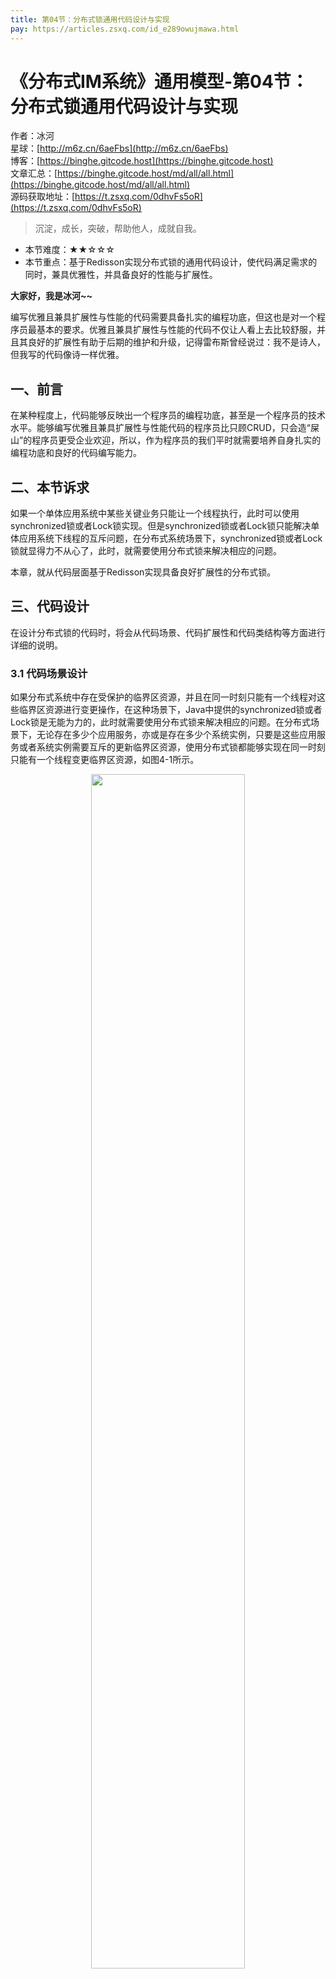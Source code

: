 ```yaml
---
title: 第04节：分布式锁通用代码设计与实现
pay: https://articles.zsxq.com/id_e289owujmawa.html
---
```


# 《分布式IM系统》通用模型-第04节：分布式锁通用代码设计与实现

作者：冰河
<br/>星球：[http://m6z.cn/6aeFbs](http://m6z.cn/6aeFbs)
<br/>博客：[https://binghe.gitcode.host](https://binghe.gitcode.host)
<br/>文章汇总：[https://binghe.gitcode.host/md/all/all.html](https://binghe.gitcode.host/md/all/all.html)
<br/>源码获取地址：[https://t.zsxq.com/0dhvFs5oR](https://t.zsxq.com/0dhvFs5oR)

> 沉淀，成长，突破，帮助他人，成就自我。

* 本节难度：★★☆☆☆
* 本节重点：基于Redisson实现分布式锁的通用代码设计，使代码满足需求的同时，兼具优雅性，并具备良好的性能与扩展性。

**大家好，我是冰河~~**

编写优雅且兼具扩展性与性能的代码需要具备扎实的编程功底，但这也是对一个程序员最基本的要求。优雅且兼具扩展性与性能的代码不仅让人看上去比较舒服，并且其良好的扩展性有助于后期的维护和升级，记得雷布斯曾经说过：我不是诗人，但我写的代码像诗一样优雅。

## 一、前言

在某种程度上，代码能够反映出一个程序员的编程功底，甚至是一个程序员的技术水平。能够编写优雅且兼具扩展性与性能代码的程序员比只顾CRUD，只会造“屎山”的程序员更受企业欢迎，所以，作为程序员的我们平时就需要培养自身扎实的编程功底和良好的代码编写能力。

## 二、本节诉求

如果一个单体应用系统中某些关键业务只能让一个线程执行，此时可以使用synchronized锁或者Lock锁实现。但是synchronized锁或者Lock锁只能解决单体应用系统下线程的互斥问题，在分布式系统场景下，synchronized锁或者Lock锁就显得力不从心了，此时，就需要使用分布式锁来解决相应的问题。

本章，就从代码层面基于Redisson实现具备良好扩展性的分布式锁。

## 三、代码设计

在设计分布式锁的代码时，将会从代码场景、代码扩展性和代码类结构等方面进行详细的说明。

### 3.1 代码场景设计

如果分布式系统中存在受保护的临界区资源，并且在同一时刻只能有一个线程对这些临界区资源进行变更操作，在这种场景下，Java中提供的synchronized锁或者Lock锁是无能为力的，此时就需要使用分布式锁来解决相应的问题。在分布式场景下，无论存在多少个应用服务，亦或是存在多少个系统实例，只要是这些应用服务或者系统实例需要互斥的更新临界区资源，使用分布式锁都能够实现在同一时刻只能有一个线程变更临界区资源，如图4-1所示。

<div align="center">
    <img src="https://binghe.gitcode.host/images/project/seckill/scekill-2023-06-07-001.png?raw=true" width="70%">
    <br/>
</div>

可以看到，在分布式场景下，对临界区资源进行变更时，使用分布式锁能够实现在同一时刻只能有一个线程变更临界区资源，此时，变更临界区资源是线程安全的，不会由于多个线程同时变更临界区资源而造成线程安全的问题。

### 3.2 代码扩展性设计

这里，我们再来温习下代码具备良好扩展性的原则。**总体的原则就是面向接口编程，而非面向具体的实现类编程，具体业务逻辑里依赖的是接口，而非实现类，在接口不变的前提下，可以随时切换具体的实现类，也可以随时新增接口的实现类。业务中可以根据配置加载接口的某个具体实现类。**

## 查看完整文章

加入[冰河技术](https://public.zsxq.com/groups/48848484411888.html) 知识星球，解锁完整技术文章、小册、视频与完整代码